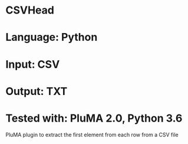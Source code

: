 # CSVHead
# Language: Python
# Input: CSV
# Output: TXT
# Tested with: PluMA 2.0, Python 3.6

PluMA plugin to extract the first element from each row from a CSV file
